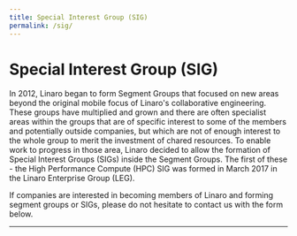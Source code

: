 ```yaml
---
title: Special Interest Group (SIG)
permalink: /sig/
---
```

# Special Interest Group (SIG)

In 2012, Linaro began to form Segment Groups that focused on new areas beyond the original mobile focus of Linaro's collaborative engineering. These groups have multiplied and grown and there are often specialist areas within the groups that are of specific interest to some of the members and potentially outside companies, but which are not of enough interest to the whole group to merit the investment of chared resources. To enable work to progress in those area, Linaro decided to allow the formation of Special Interest Groups (SIGs) inside the Segment Groups. The first of these - the High Performance Compute (HPC) SIG was formed in March 2017 in the Linaro Enterprise Group (LEG).

If companies are interested in becoming members of Linaro and forming segment groups or SIGs, please do not hesitate to contact us with the form below.

***
